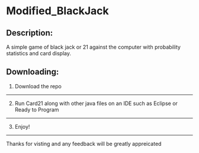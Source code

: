 Modified_BlackJack
==================

Description: 
------------------
A simple game of black jack or 21 against the computer with probability statistics and card display. 

Downloading: 
------------------
1. Download the repo 
---------------------
2. Run Card21 along with other java files on an IDE such as Eclipse or Ready to Program
-------------------
3. Enjoy!
------------------
Thanks for visting and any feedback will be greatly appreicated
